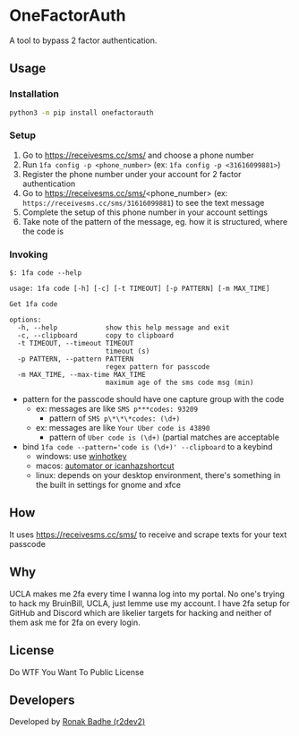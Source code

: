 # OneFactorAuth

A tool to bypass 2 factor authentication.

## Usage

### Installation

```sh
python3 -m pip install onefactorauth
```

### Setup

1. Go to https://receivesms.cc/sms/ and choose a phone number
2. Run `1fa config -p <phone_number>` (ex: `1fa config -p <31616099881>`)
3. Register the phone number under your account for 2 factor authentication
4. Go to https://receivesms.cc/sms/<phone_number> (ex: `https://receivesms.cc/sms/31616099881`) to see the text message
5. Complete the setup of this phone number in your account settings
6. Take note of the pattern of the message, eg. how it is structured, where the code is

### Invoking

```
$: 1fa code --help

usage: 1fa code [-h] [-c] [-t TIMEOUT] [-p PATTERN] [-m MAX_TIME]

Get 1fa code

options:
  -h, --help            show this help message and exit
  -c, --clipboard       copy to clipboard
  -t TIMEOUT, --timeout TIMEOUT
                        timeout (s)
  -p PATTERN, --pattern PATTERN
                        regex pattern for passcode
  -m MAX_TIME, --max-time MAX_TIME
                        maximum age of the sms code msg (min)
```

* pattern for the passcode should have one capture group with the code
    * ex: messages are like `SMS p***codes: 93209`
        * pattern of `SMS p\*\*\*codes: (\d+)`
    * ex: messages are like `Your Uber code is 43890`
        * pattern of `Uber code is (\d+)` (partial matches are acceptable
* bind `1fa code --pattern='code is (\d+)' --clipboard` to a keybind
    * windows: use [winhotkey](https://directedge.us/content/winhotkey/)
    * macos: [automator or icanhazshortcut](https://www.howtogeek.com/286332/how-to-run-any-mac-terminal-command-with-a-keyboard-shortcut/)
    * linux: depends on your desktop environment, there's something in the built in settings for gnome and xfce

## How

It uses https://receivesms.cc/sms/ to receive and scrape texts for your text passcode

## Why

UCLA makes me 2fa every time I wanna log into my portal. No one's trying to hack my BruinBill, UCLA, just lemme use my account. I have 2fa setup for GitHub and Discord which are likelier targets for hacking and neither of them ask me for 2fa on every login.


## License

Do WTF You Want To Public License

## Developers

Developed by [Ronak Badhe (r2dev2)](https://github.com/r2dev2)
